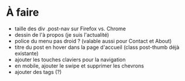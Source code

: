 À faire
=======

* taille des div .post-nav sur Firefox vs. Chrome
* dessin de l'à propos (je suis l'actualité)
* police du menu pas droid ? (valable aussi pour Contact et About)
* titre du post en hover dans la page d'accueil
  (class post-thumb déjà existante)
* ajouter les touches claviers pour la navigation
* en mobile, ajouter le swipe et supprimer les chevrons
* ajouter des tags (?)
